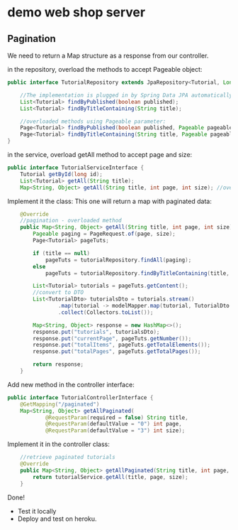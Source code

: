 # demo web shop server

## Pagination

We need to return a Map structure as a response from our controller.

in the repository, overload the methods to accept Pageable object:
```java
public interface TutorialRepository extends JpaRepository<Tutorial, Long> {

	//The implementation is plugged in by Spring Data JPA automatically.
	List<Tutorial> findByPublished(boolean published);
	List<Tutorial> findByTitleContaining(String title);

	//overloaded methods using Pageable parameter:
	Page<Tutorial> findByPublished(boolean published, Pageable pageable);
	Page<Tutorial> findByTitleContaining(String title, Pageable pageable);
}
```

in the service, overload getAll method to accept page and size:

```java
public interface TutorialServiceInterface {
    Tutorial getById(long id);
    List<Tutorial> getAll(String title);
    Map<String, Object> getAll(String title, int page, int size); //overloaded method for pagination
```

Implement it the class: This one will return a map with paginated data:
```java
    @Override
    //pagination - overloaded method
    public Map<String, Object> getAll(String title, int page, int size) {
        Pageable paging = PageRequest.of(page, size);
        Page<Tutorial> pageTuts;

        if (title == null)
            pageTuts = tutorialRepository.findAll(paging);
        else
            pageTuts = tutorialRepository.findByTitleContaining(title, paging);

        List<Tutorial> tutorials = pageTuts.getContent();
        //convert to DTO
        List<TutorialDto> tutorialsDto = tutorials.stream()
                .map(tutorial -> modelMapper.map(tutorial, TutorialDto.class))
                .collect(Collectors.toList());

        Map<String, Object> response = new HashMap<>();
        response.put("tutorials", tutorialsDto);
        response.put("currentPage", pageTuts.getNumber());
        response.put("totalItems", pageTuts.getTotalElements());
        response.put("totalPages", pageTuts.getTotalPages());

        return response;
    }
```

Add new method in the controller interface:
```java
public interface TutorialControllerInterface {
    @GetMapping("/paginated")
    Map<String, Object> getAllPaginated(
            @RequestParam(required = false) String title,
            @RequestParam(defaultValue = "0") int page,
            @RequestParam(defaultValue = "3") int size);
```

Implement it in the controller class:
```java
	//retrieve paginated tutorials
	@Override
	public Map<String, Object> getAllPaginated(String title, int page, int size){
		return tutorialService.getAll(title, page, size);
	}
```

Done!

- Test it locally
- Deploy and test on heroku.
